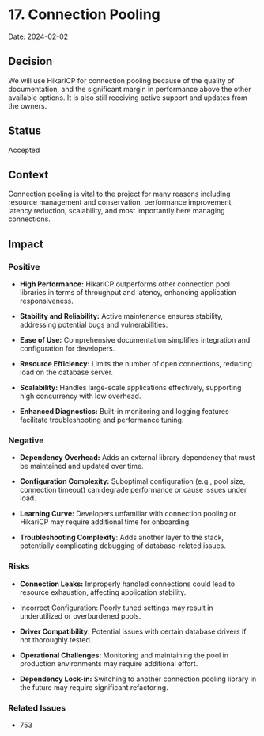 # 17. Connection Pooling

Date: 2024-02-02

## Decision

We will use HikariCP for connection pooling because of the quality of documentation, and the significant margin in performance above the other available options. It is also still receiving active support and updates from the owners.

## Status

Accepted

## Context
Connection pooling is vital to the project for many reasons including resource management and conservation, performance improvement, latency reduction, scalability, and most importantly here managing connections.

## Impact

### Positive

- **High Performance:** HikariCP outperforms other connection pool libraries in terms of throughput and latency, enhancing application responsiveness.


- **Stability and Reliability:** Active maintenance ensures stability, addressing potential bugs and vulnerabilities. 


- **Ease of Use:** Comprehensive documentation simplifies integration and configuration for developers. 


- **Resource Efficiency:** Limits the number of open connections, reducing load on the database server. 


- **Scalability:** Handles large-scale applications effectively, supporting high concurrency with low overhead. 


- **Enhanced Diagnostics:** Built-in monitoring and logging features facilitate troubleshooting and performance tuning.

### Negative

- **Dependency Overhead:** Adds an external library dependency that must be maintained and updated over time. 


- **Configuration Complexity:** Suboptimal configuration (e.g., pool size, connection timeout) can degrade performance or cause issues under load. 


- **Learning Curve:** Developers unfamiliar with connection pooling or HikariCP may require additional time for onboarding. 


- **Troubleshooting Complexity**: Adds another layer to the stack, potentially complicating debugging of database-related issues.

### Risks

- **Connection Leaks:** Improperly handled connections could lead to resource exhaustion, affecting application stability. 
- Incorrect Configuration: Poorly tuned settings may result in underutilized or overburdened pools. 


- **Driver Compatibility:** Potential issues with certain database drivers if not thoroughly tested. 


- **Operational Challenges:** Monitoring and maintaining the pool in production environments may require additional effort. 


- **Dependency Lock-in:** Switching to another connection pooling library in the future may require significant refactoring.

### Related Issues

- 753
